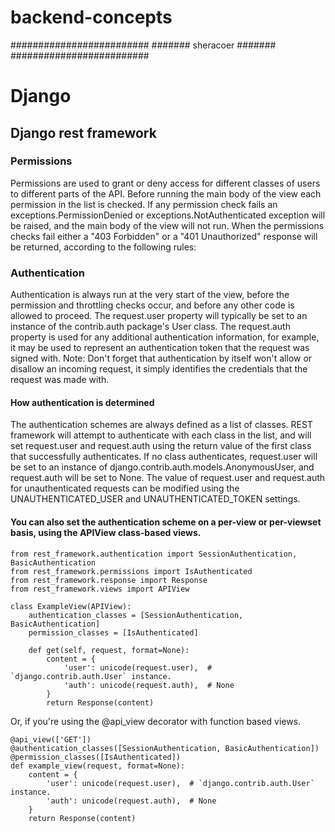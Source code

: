 # backend-concepts
#########################
####### sheracoer #######
#########################

# Django
## Django rest framework
###  Permissions
Permissions are used to grant or deny access for different classes of users to different parts of the API.
Before running the main body of the view each permission in the list is checked. If any permission check fails an exceptions.PermissionDenied or exceptions.NotAuthenticated exception will be raised, and the main body of the view will not run.
When the permissions checks fail either a "403 Forbidden" or a "401 Unauthorized" response will be returned, according to the following rules:

### Authentication
Authentication is always run at the very start of the view, before the permission and throttling checks occur, and before any other code is allowed to proceed.
The request.user property will typically be set to an instance of the contrib.auth package's User class.
The request.auth property is used for any additional authentication information, for example, it may be used to represent an authentication token that the request was signed with.
Note: Don't forget that authentication by itself won't allow or disallow an incoming request, it simply identifies the credentials that the request was made with.

#### How authentication is determined
The authentication schemes are always defined as a list of classes. REST framework will attempt to authenticate with each class in the list, and will set request.user and request.auth using the return value of the first class that successfully authenticates.
If no class authenticates, request.user will be set to an instance of django.contrib.auth.models.AnonymousUser, and request.auth will be set to None.
The value of request.user and request.auth for unauthenticated requests can be modified using the UNAUTHENTICATED_USER and UNAUTHENTICATED_TOKEN settings.
#### You can also set the authentication scheme on a per-view or per-viewset basis, using the APIView class-based views.
```
from rest_framework.authentication import SessionAuthentication, BasicAuthentication
from rest_framework.permissions import IsAuthenticated
from rest_framework.response import Response
from rest_framework.views import APIView

class ExampleView(APIView):
    authentication_classes = [SessionAuthentication, BasicAuthentication]
    permission_classes = [IsAuthenticated]

    def get(self, request, format=None):
        content = {
            'user': unicode(request.user),  # `django.contrib.auth.User` instance.
            'auth': unicode(request.auth),  # None
        }
        return Response(content)
```
Or, if you're using the @api_view decorator with function based views.
```
@api_view(['GET'])
@authentication_classes([SessionAuthentication, BasicAuthentication])
@permission_classes([IsAuthenticated])
def example_view(request, format=None):
    content = {
        'user': unicode(request.user),  # `django.contrib.auth.User` instance.
        'auth': unicode(request.auth),  # None
    }
    return Response(content)
```
